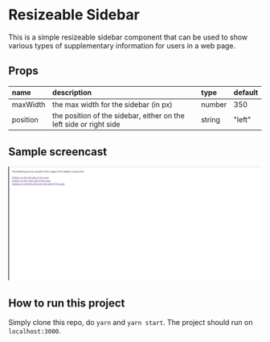 # Resizeable Sidebar

This is a simple resizeable sidebar component that can be used to show various types of supplementary information for users in a web page.

## Props

| name     | description                                                        | type   | default |
| :------- | :----------------------------------------------------------------- | :----- | :------ |
| maxWidth | the max width for the sidebar (in px)                              | number | 350     |
| position | the position of the sidebar, either on the left side or right side | string | "left"  |

## Sample screencast

![Sample](https://raw.githubusercontent.com/evan-winata/resizeable-sidebar/master/docs/sidebar-sample.gif)

## How to run this project

Simply clone this repo, do `yarn` and `yarn start`. The project should run on `localhost:3000`.

